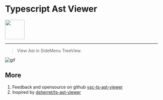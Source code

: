 # Typescript Ast Viewer

<img height="64px" src="https://cdn.jsdelivr.net/gh/saber2pr/MyWeb@master/resource/image/vsc-ts-ast-viewer-logo.png" />

---

> View Ast in SideMenu TreeView.

![gif](https://cdn.jsdelivr.net/gh/saber2pr/MyWeb@master/resource/image/vsc-ts-ast-viewer.gif)

## More

1. Feedback and opensource on github [vsc-ts-ast-viewer](https://github.com/Saber2pr/vsc-ts-ast-viewer)
2. Inspired by [dsherret/ts-ast-viewer](https://github.com/dsherret/ts-ast-viewer)
